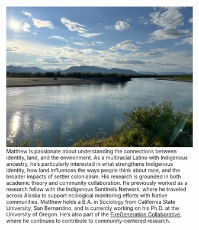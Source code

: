 ![alt text](assets/IMG_6256_Original.jpeg)
Matthew is passionate about understanding the connections between identity, land, and the environment. As a multiracial Latino with Indigenous ancestry, he’s particularly interested in what strengthens Indigenous identity, how land influences the ways people think about race, and the broader impacts of settler colonialism. His research is grounded in both academic theory and community collaboration. He previously worked as a research fellow with the Indigenous Sentinels Network, where he traveled across Alaska to support ecological monitoring efforts with Native communities. Matthew holds a B.A. in Sociology from California State University, San Bernardino, and is currently working on his Ph.D. at the University of Oregon. He’s also part of the [FireGeneration Collaborative](https://www.firegencollab.org/), where he continues to contribute to community-centered research. 
